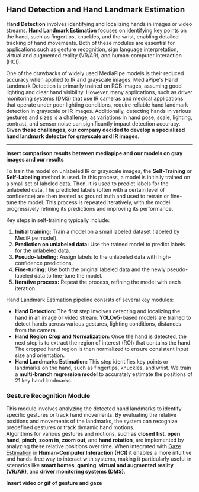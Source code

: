 ## Hand Detection and Hand Landmark Estimation  ##

**Hand Detection** involves identifying and localizing hands in images or video streams. **Hand Landmark Estimation** focuses on identifying key points on the hand, such as fingertips, knuckles, and the wrist, enabling detailed tracking of hand movements. Both of these modules are essential for applications such as gesture recognition, sign language interpretation, virtual and augmented reality (VR/AR), and human-computer interaction (HCI).

One of the drawbacks of widely used MediaPipe models is their reduced accuracy when applied to IR and grayscale images. MediaPipe's Hand Landmark Detection is primarily trained on RGB images, assuming good lighting and clear hand visibility. However, many applications, such as driver monitoring systems (DMS) that use IR cameras and medical applications that operate under poor lighting conditions, require reliable hand landmark detection in grayscale or IR images. Additionally, detecting hands in various gestures and sizes is a challenge, as variations in hand pose, scale, lighting, contrast, and sensor noise can significantly impact detection accuracy. **Given these challenges, our company decided to develop a specialized hand landmark detector for grayscale and IR images**.

---

**Insert comparison results between mediapipe and our models on gray images and our results**

To train the model on unlabeled IR or grayscale images, the **Self-Training** or **Self-Labeling** method is used. In this process, a model is initially trained on a small set of labeled data. Then, it is used to predict labels for the unlabeled data. The predicted labels (often with a certain level of confidence) are then treated as ground truth and used to retrain or fine-tune the model. This process is repeated iteratively, with the model progressively refining its predictions and improving its performance.

Key steps in self-training typically include:

1. **Initial training:** Train a model on a small labeled dataset (labeled by MediPipe model).
2. **Prediction on unlabeled data:** Use the trained model to predict labels for the unlabeled data.
3. **Pseudo-labeling:** Assign labels to the unlabeled data with high-confidence predictions.
4. **Fine-tuning:** Use both the original labeled data and the newly pseudo-labeled data to fine-tune the model.
5. **Iterative process:** Repeat the process, refining the model with each iteration.


Hand Landmark Estimation pipeline consists of several key modules:
+ **Hand Detection:** The first step involves detecting and localizing the hand in an image or video stream. **YOLOv5**-based models are trained to detect hands across various gestures, lighting conditions, distances from the camera.
+ **Hand Region Crop and Normalization:** Once the hand is detected, the next step is to extract the region of interest (ROI) that contains the hand. The cropped hand region is then normalized to ensure consistent input size and orientation.
+ **Hand Landmarks Estimation:** This step identifies key points or landmarks on the hand, such as fingertips, knuckles, and wrist. We train a **multi-branch regression model** to accurately estimate the positions of 21 key hand landmarks.

### Gesture Recognition Module ###

This module involves analyzing the detected hand landmarks to identify specific gestures or track hand movements. By evaluating the relative positions and movements of the landmarks, the system can recognize predefined gestures or track dynamic hand motions.  
Algorithms for various gestures and motions, such as **closed fist**, **open hand**, **pinch**, **zoom in**, **zoom out**, and **hand rotation**, are implemented by analyzing these relative positions over time. When integrated with [Gaze Estimation](../gaze_estimation_project/gaze_estimation.md) in **Human-Computer Interaction (HCI)** it enables a more intuitive and hands-free way to interact with systems, making it particularly useful in scenarios like **smart homes**, **gaming**, **virtual and augmented reality (VR/AR)**, and **driver monitoring systems (DMS)**.

**Insert video or gif of gesture and gaze**


